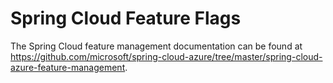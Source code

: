 # Spring Cloud Feature Flags

The Spring Cloud feature management documentation can be found at https://github.com/microsoft/spring-cloud-azure/tree/master/spring-cloud-azure-feature-management.